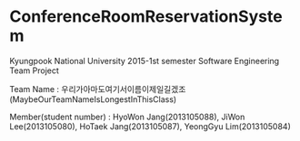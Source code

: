 # ConferenceRoomReservationSystem
Kyungpook National University 2015-1st semester Software Engineering Team Project

Team Name : 우리가아마도여기서이름이제일길겠조(MaybeOurTeamNameIsLongestInThisClass)

Member(student number) : HyoWon Jang(2013105088), JiWon Lee(2013105080), HoTaek Jang(2013105087), YeongGyu Lim(2013105084)
